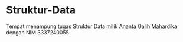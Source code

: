 # Struktur-Data
Tempat menampung tugas Struktur Data milik Ananta Galih Mahardika dengan NIM 3337240055
